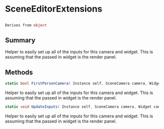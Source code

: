 # SceneEditorExtensions

## 
```c#
Derives from object
```

## Summary

Helper to easily set up all of the inputs for this camera and widget. This is assuming
that the passed in widget is the render panel.
## Methods

```c#
static bool FirstPersonCamera( Instance self, SceneCamera camera, Widget canvas) 
```
Helper to easily set up all of the inputs for this camera and widget. This is assuming
that the passed in widget is the render panel.
```c#
static void UpdateInputs( Instance self, SceneCamera camera, Widget canvas = null) 
```
Helper to easily set up all of the inputs for this camera and widget. This is assuming
that the passed in widget is the render panel.

